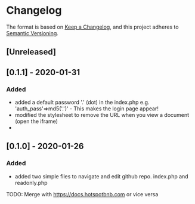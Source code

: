 # Changelog

The format is based on [Keep a Changelog](https://keepachangelog.com/en/1.0.0/),
and this project adheres to [Semantic Versioning](https://semver.org/spec/v2.0.0.html).

## [Unreleased]

## [0.1.1] - 2020-01-31

### Added

 - added a default password '.' (dot) in the index.php e.g. 'auth_pass'=>md5('.')'  - This makes the login page appear!
 - modified the stylesheet to remove the URL when you view a document (open the iframe)
 - 

## [0.1.0] - 2020-01-26

### Added

 - added two simple files to navigate and edit github repo. index.php and readonly.php

TODO: Merge with https://docs.hotspotbnb.com or vice versa

